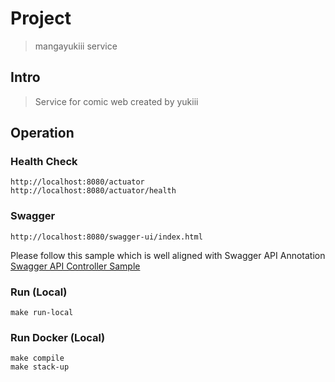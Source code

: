 # Project 
>mangayukiii service

## Intro
>Service for comic web created by yukiii

## Operation

### Health Check

```shell
http://localhost:8080/actuator
http://localhost:8080/actuator/health
```

### Swagger

```shell
http://localhost:8080/swagger-ui/index.html
```

Please follow this sample which is well aligned with Swagger API Annotation
[Swagger API Controller Sample](https://github.com/springdoc/springdoc-openapi-demos/tree/employee/springdoc-openapi-spring-boot-2-webmvc/src/main/java/org/springdoc/demo/app2/api)

### Run (Local)

```shell
make run-local
```

### Run Docker (Local)

```shell
make compile
make stack-up
```